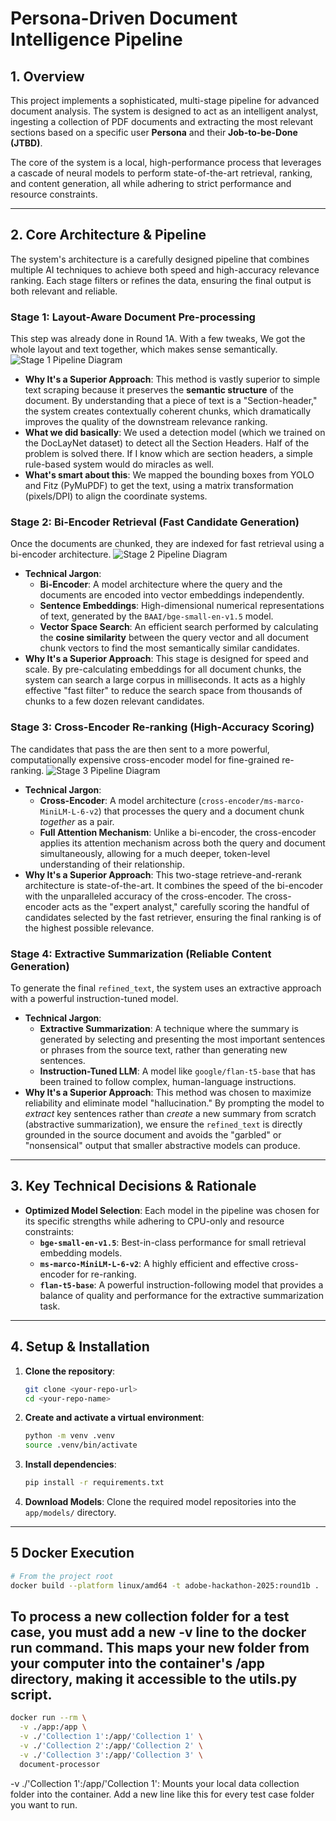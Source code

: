 # Persona-Driven Document Intelligence Pipeline

## 1. Overview

This project implements a sophisticated, multi-stage pipeline for advanced document analysis. The system is designed to act as an intelligent analyst, ingesting a collection of PDF documents and extracting the most relevant sections based on a specific user **Persona** and their **Job-to-be-Done (JTBD)**.

The core of the system is a local, high-performance process that leverages a cascade of neural models to perform state-of-the-art retrieval, ranking, and content generation, all while adhering to strict performance and resource constraints.

---

## 2. Core Architecture & Pipeline

The system's architecture is a carefully designed pipeline that combines multiple AI techniques to achieve both speed and high-accuracy relevance ranking. Each stage filters or refines the data, ensuring the final output is both relevant and reliable.

### Stage 1: Layout-Aware Document Pre-processing

This step was already done in Round 1A. With a few tweaks, We got the whole layout and text together, which makes sense semantically.
![Stage 1 Pipeline Diagram](./public/stage1.png)
* **Why It's a Superior Approach**: This method is vastly superior to simple text scraping because it preserves the **semantic structure** of the document. By understanding that a piece of text is a "Section-header," the system creates contextually coherent chunks, which dramatically improves the quality of the downstream relevance ranking.
* **What we did basically**: We used a detection model (which we trained on the DocLayNet dataset) to detect all the Section Headers. Half of the problem is solved there. If I know which are section headers, a simple rule-based system would do miracles as well.
* **What's smart about this**: We mapped the bounding boxes from YOLO and Fitz (PyMuPDF) to get the text, using a matrix transformation (pixels/DPI) to align the coordinate systems.

### Stage 2: Bi-Encoder Retrieval (Fast Candidate Generation)

Once the documents are chunked, they are indexed for fast retrieval using a bi-encoder architecture.
![Stage 2 Pipeline Diagram](./public/stage2.png)
* **Technical Jargon**:
    * **Bi-Encoder**: A model architecture where the query and the documents are encoded into vector embeddings independently.
    * **Sentence Embeddings**: High-dimensional numerical representations of text, generated by the `BAAI/bge-small-en-v1.5` model.
    * **Vector Space Search**: An efficient search performed by calculating the **cosine similarity** between the query vector and all document chunk vectors to find the most semantically similar candidates.
* **Why It's a Superior Approach**: This stage is designed for speed and scale. By pre-calculating embeddings for all document chunks, the system can search a large corpus in milliseconds. It acts as a highly effective "fast filter" to reduce the search space from thousands of chunks to a few dozen relevant candidates.

### Stage 3: Cross-Encoder Re-ranking (High-Accuracy Scoring)

The candidates that pass the are then sent to a more powerful, computationally expensive cross-encoder model for fine-grained re-ranking.
![Stage 3 Pipeline Diagram](./public/stage3.png)
* **Technical Jargon**:
    * **Cross-Encoder**: A model architecture (`cross-encoder/ms-marco-MiniLM-L-6-v2`) that processes the query and a document chunk *together* as a pair.
    * **Full Attention Mechanism**: Unlike a bi-encoder, the cross-encoder applies its attention mechanism across both the query and document simultaneously, allowing for a much deeper, token-level understanding of their relationship.
* **Why It's a Superior Approach**: This two-stage retrieve-and-rerank architecture is state-of-the-art. It combines the speed of the bi-encoder with the unparalleled accuracy of the cross-encoder. The cross-encoder acts as the "expert analyst," carefully scoring the handful of candidates selected by the fast retriever, ensuring the final ranking is of the highest possible relevance.

### Stage 4: Extractive Summarization (Reliable Content Generation)

To generate the final `refined_text`, the system uses an extractive approach with a powerful instruction-tuned model.

* **Technical Jargon**:
    * **Extractive Summarization**: A technique where the summary is generated by selecting and presenting the most important sentences or phrases from the source text, rather than generating new sentences.
    * **Instruction-Tuned LLM**: A model like `google/flan-t5-base` that has been trained to follow complex, human-language instructions.
* **Why It's a Superior Approach**: This method was chosen to maximize reliability and eliminate model "hallucination." By prompting the model to *extract* key sentences rather than *create* a new summary from scratch (abstractive summarization), we ensure the `refined_text` is directly grounded in the source document and avoids the "garbled" or "nonsensical" output that smaller abstractive models can produce.

---

## 3. Key Technical Decisions & Rationale

* **Optimized Model Selection**: Each model in the pipeline was chosen for its specific strengths while adhering to CPU-only and resource constraints:
    * **`bge-small-en-v1.5`**: Best-in-class performance for small retrieval embedding models.
    * **`ms-marco-MiniLM-L-6-v2`**: A highly efficient and effective cross-encoder for re-ranking.
    * **`flan-t5-base`**: A powerful instruction-following model that provides a balance of quality and performance for the extractive summarization task.

---

## 4. Setup & Installation

1.  **Clone the repository**:
    ```bash
    git clone <your-repo-url>
    cd <your-repo-name>
    ```
2.  **Create and activate a virtual environment**:
    ```bash
    python -m venv .venv
    source .venv/bin/activate
    ```
3.  **Install dependencies**:
    ```bash
    pip install -r requirements.txt
    ```
4.  **Download Models**: Clone the required model repositories into the `app/models/` directory.

---

## 5 Docker Execution 
```bash
# From the project root
docker build --platform linux/amd64 -t adobe-hackathon-2025:round1b .

```
## To process a new collection folder for a test case, you must add a new -v line to the docker run command. This maps your new folder from your computer into the container's /app directory, making it accessible to the utils.py script.
```bash
docker run --rm \
  -v ./app:/app \
  -v ./'Collection 1':/app/'Collection 1' \
  -v ./'Collection 2':/app/'Collection 2' \
  -v ./'Collection 3':/app/'Collection 3' \
  document-processor
```
-v ./'Collection 1':/app/'Collection 1': Mounts your local data collection folder into the container. Add a new line like this for every test case folder you want to run.
